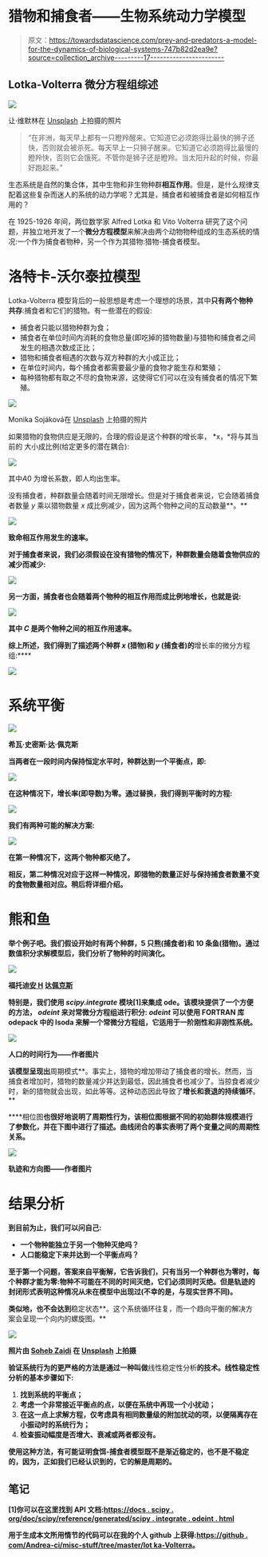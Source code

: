 # 猎物和捕食者——生物系统动力学模型

> 原文：<https://towardsdatascience.com/prey-and-predators-a-model-for-the-dynamics-of-biological-systems-747b82d2ea9e?source=collection_archive---------17----------------------->

## Lotka-Volterra 微分方程组综述

![](img/27e2f0a17cf78aeb93a2fa67f9698ee3.png)

让·维默林在 [Unsplash](https://unsplash.com/s/photos/gazelle?utm_source=unsplash&utm_medium=referral&utm_content=creditCopyText) 上拍摄的照片

> “在非洲，每天早上都有一只瞪羚醒来。它知道它必须跑得比最快的狮子还快，否则就会被杀死。每天早上一只狮子醒来。它知道它必须跑得比最慢的瞪羚快，否则它会饿死。不管你是狮子还是瞪羚。当太阳升起的时候，你最好跑起来。”

生态系统是自然的集合体，其中生物和非生物种群**相互作用**。但是，是什么规律支配着这些复杂而迷人的系统的动力学呢？尤其是，捕食者和被捕食者是如何相互作用的？

在 1925-1926 年间，两位数学家 Alfred Lotka 和 Vito Volterra 研究了这个问题，并独立地开发了一个**微分方程模型**来解决由两个动物物种组成的生态系统的情况:一个作为捕食者物种，另一个作为其猎物:猎物-捕食者模型。

# 洛特卡-沃尔泰拉模型

Lotka-Volterra 模型背后的一般思想是考虑一个理想的场景，其中**只有两个物种共存**:捕食者和它们的猎物。有一些潜在的假设:

*   捕食者只能以猎物种群为食；
*   捕食者在单位时间内消耗的食物总量(即吃掉的猎物数量)与猎物和捕食者之间发生的相遇次数成正比；
*   猎物和捕食者相遇的次数与双方种群的大小成正比；
*   在单位时间内，每个捕食者都需要最少量的食物才能生存和繁殖；
*   每种猎物都有取之不尽的食物来源，这使得它们可以在没有捕食者的情况下繁殖。

![](img/f411210a698ebbbab52d35f6f675e912.png)

Monika Sojáková在 [Unsplash](https://unsplash.com/s/photos/ecosystem?utm_source=unsplash&utm_medium=referral&utm_content=creditCopyText) 上拍摄的照片

如果猎物的食物供应是无限的，合理的假设是这个种群的增长率， *x，*将与其当前的
大小成比例(给定更多的潜在耦合):

![](img/157be62abc4253857de5ffd8af4a10e8.png)

其中*A*0 为增长系数，即人均出生率。

没有捕食者，种群数量会随着时间无限增长。但是对于捕食者来说，它会随着捕食者数量 *y* 乘以猎物数量 *x* 成比例减少，因为这两个物种之间的互动数量**。**

**![](img/e86c6b467a5b4c1bb0ef3361b70df772.png)**

**致命相互作用发生的速率。**

**对于捕食者来说，我们必须假设在没有猎物的情况下，种群数量会随着食物供应的减少而减少:**

**![](img/4769b7f8762d7d75e155124c079a91b7.png)**

**另一方面，捕食者也会随着两个物种的相互作用而成比例地增长，也就是说:**

**![](img/0c82d987c6c879a4d633274285857768.png)**

**其中 *C* 是两个物种之间的相互作用速率。**

**综上所述，我们得到了描述两个种群 *x* (猎物)和 *y* (捕食者)的**增长率的微分方程组:****

**![](img/8a5d3f5579b18ab489dec582339521fa.png)**

# **系统平衡**

**![](img/50bdacc472d173400efb4d867b45e988.png)**

**希瓦·史密斯·达·佩克斯**

**当两者在一段时间内保持恒定水平时，种群达到一个平衡点，即:**

**![](img/996458ac6af610a971a2c088af0a3af7.png)**

**在这种情况下，增长率(即导数)为零。通过替换，我们得到平衡时的方程:**

**![](img/7290f349aff4b6db1fa0caf0ec6e7a09.png)**

**我们有两种可能的解决方案:**

**![](img/785fc749e5f553c3a1ae8c6bd5dae2a2.png)**

**在第一种情况下，这两个物种都灭绝了。**

**相反，第二种情况对应于这样一种情况，即猎物的数量正好与保持捕食者数量不变的食物数量相对应。稍后将详细介绍。**

# **熊和鱼**

**举个例子吧。我们假设开始时有两个种群，5 只熊(捕食者)和 10 条鱼(猎物)。通过数值积分求解模型后，我们分析了物种的时间演化。**

**![](img/6d00addfcc9f06bfebccb9b724f7a79b.png)**

**福托迪[安 H](https://www.pexels.com/it-it/@ann-h-45017?utm_content=attributionCopyText&utm_medium=referral&utm_source=pexels) 达[佩克斯](https://www.pexels.com/it-it/foto/peluche-orso-bruno-2815377/?utm_content=attributionCopyText&utm_medium=referral&utm_source=pexels)**

**特别是，我们使用 *scipy.integrate* 模块[1]来集成 ode。该模块提供了一个方便的方法， *odeint* 来对常微分方程组进行积分: *odeint* 可以使用 FORTRAN 库 odepack 中的 **lsoda 来解一个常微分方程组，它适用于一阶刚性和非刚性系统。****

**![](img/6d4176b85e6fe5a810ddca190b56051c.png)**

**人口的时间行为——作者图片**

**该模型呈现出**周期模式**。事实上，猎物的增加带动了捕食者的增长。然而，当捕食者增加时，猎物的数量减少并达到最低，因此捕食者也减少了。当掠食者减少时，新的猎物就会出现，如此等等。这种动态因此导致了**增长和衰退的持续循环**。**

****相位图**也很好地说明了周期性行为，该相位图根据不同的初始群体规模进行了参数化，并在下图中进行了描述。曲线闭合的事实表明了两个变量之间的周期性关系。**

**![](img/8f65e6a088ec8b656d634376d1f837e0.png)**

**轨迹和方向图——作者图片**

# **结果分析**

**到目前为止，我们可以问自己:**

*   **一个物种能独立于另一个物种灭绝吗？**
*   **人口能稳定下来并达到一个平衡点吗？**

**至于第一个问题，答案来自平衡解，它告诉我们，只有当另一个种群也为零时，每个种群才能为零:物种不可能在不同的时间灭绝，它们必须同时灭绝。但是轨迹的封闭形式表明这种情况从未在模型中出现过(不幸的是，与现实世界不同)。**

**类似地，也不会达到**稳定状态**。这个系统循环往复，而一个趋向平衡的解决方案会呈现一个向内的螺旋图。**

**![](img/26bfea407ac688dd7f78279ed2454858.png)**

**照片由 [Soheb Zaidi](https://unsplash.com/@msohebzaidi?utm_source=unsplash&utm_medium=referral&utm_content=creditCopyText) 在 [Unsplash](https://unsplash.com/s/photos/ball?utm_source=unsplash&utm_medium=referral&utm_content=creditCopyText) 上拍摄**

**验证系统行为的更严格的方法是通过一种叫做**线性稳定性分析**的技术。线性稳定性分析的基本步骤如下:**

1.  **找到系统的平衡点；**
2.  **考虑一个非常接近平衡点的点，以便在系统中再现一个小扰动；**
3.  **在这一点上求解方程，仅考虑具有相同数量级的附加扰动的项，以便隔离存在小振动时的系统行为；**
4.  **检查振动幅度是否增大、衰减或两者都没有。**

**使用这种方法，有可能证明食饵-捕食者模型既不是渐近稳定的，也不是不稳定的，因为，正如我们已经认识到的，它的解是周期的。**

## **笔记**

**[1]你可以在这里找到 API 文档:[https://docs . scipy . org/doc/scipy/reference/generated/scipy . integrate . odeint . html](https://docs.scipy.org/doc/scipy/reference/generated/scipy.integrate.odeint.html)**

**用于生成本文所用情节的代码可以在我的个人 github 上获得:[https://github . com/Andrea-ci/misc-stuff/tree/master/lot ka-Volterra](https://github.com/andrea-ci/misc-stuff/tree/master/lotka-volterra)。**